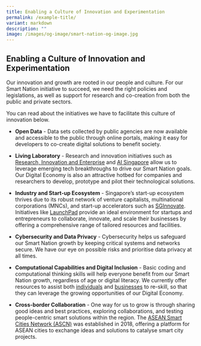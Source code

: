 ```yaml
---
title: Enabling a Culture of Innovation and Experimentation
permalink: /example-title/
variant: markdown
description: ""
image: /images/og-image/smart-nation-og-image.jpg
---
```

## Enabling a Culture of Innovation and Experimentation

Our innovation and growth are rooted in our people and culture. For our Smart Nation initiative to succeed, we need the right policies and legislations, as well as support for research and co-creation from both the public and private sectors. 

You can read about the initiatives we have to facilitate this culture of innovation below.

* **Open Data** - Data sets collected by public agencies are now available and accessible to the public through online portals, making it easy for developers to co-create digital solutions to benefit society. 

* **Living Laboratory** - 
Research and innovation initiatives such as <a href="https://www.nrf.gov.sg/about-nrf/rie-ecosystem" target="_blank">Research, Innovation and Enterprise</a> and <a href="https://www.aisingapore.org/" target="_blank">AI Singapore</a> allow us to leverage emerging tech breakthroughs to drive our Smart Nation goals. Our Digital Economy is also an attractive hotbed for companies and researchers to develop, prototype and pilot their technological solutions.

* **Industry and Start-up Ecosystem** - Singapore’s start-up ecosystem thrives due to its robust network of venture capitalists, multinational corporations (MNCs), and start-up accelerators such as&nbsp;[SGInnovate](https://www.sginnovate.com/). Initiatives like&nbsp;[LaunchPad](https://www.jtc.gov.sg/find-land/land-for-long-term-development/launchpad)&nbsp;provide an ideal environment for startups and entrepreneurs to collaborate, innovate, and scale their businesses by offering a comprehensive range of tailored resources and facilities. 

* **Cybersecurity and Data Privacy** - Cybersecurity helps us safeguard our Smart Nation growth by keeping critical systems and networks secure. We have our eye on possible risks and prioritise data privacy at all times.

* **Computational Capabilities and Digital Inclusion** - Basic coding and computational thinking skills will help everyone benefit from our Smart Nation growth, regardless of age or digital literacy. We currently offer resources to assist both [individuals](/community/opportunities) and [businesses](/resources/business) to re-skill, so that they can leverage the growing opportunities of our Digital Economy.
 
* **Cross-border Collaboration** - One way for us to grow is through sharing good ideas and best practices, exploring collaborations, and testing people-centric smart solutions within the region. The <a href="https://asean.org/asean/asean-smart-cities-network/" target="_blank">ASEAN Smart Cities Network (ASCN)</a> was established in 2018, offering a platform for ASEAN cities to exchange ideas and solutions to catalyse smart city projects.